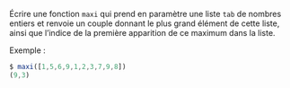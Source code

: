 Écrire une fonction `maxi` qui prend en paramètre une liste `tab` de nombres entiers et renvoie un couple donnant le plus grand élément de cette liste, ainsi que l’indice de la première apparition de ce maximum dans la liste.

Exemple :
```javascript
$ maxi([1,5,6,9,1,2,3,7,9,8])
(9,3)
```